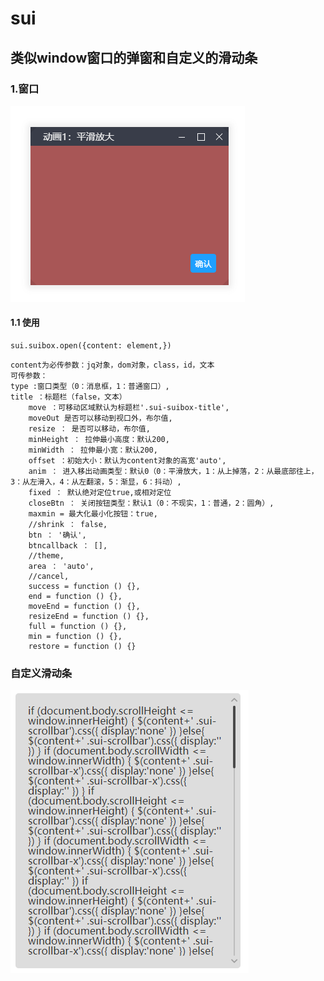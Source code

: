 # sui
## 类似window窗口的弹窗和自定义的滑动条

### 1.窗口
![Image text](./img/window.PNG)
#### 1.1 使用
```import sui from './modules/sui'
sui.suibox.open({content: element,}) 
```
    content为必传参数：jq对象，dom对象，class，id，文本
    可传参数：
    type :窗口类型（0：消息框，1：普通窗口）,
    title ：标题栏（false，文本）
		move ：可移动区域默认为标题栏'.sui-suibox-title',
		moveOut 是否可以移动到视口外，布尔值,
		resize ： 是否可以移动，布尔值,
		minHeight ： 拉伸最小高度：默认200,
		minWidth ： 拉伸最小宽：默认200,
		offset ：初始大小：默认为content对象的高宽'auto',
		anim ： 进入移出动画类型：默认0（0：平滑放大，1：从上掉落，2：从最底部往上，3：从左滑入，4：从左翻滚，5：渐显，6：抖动）,
		fixed ： 默认绝对定位true,或相对定位
		closeBtn ： 关闭按钮类型：默认1（0：不现实，1：普通，2：圆角）,
		maxmin = 最大化最小化按钮：true,
		//shrink ： false,
		btn ： '确认',
		btncallback ： [],
		//theme,
		area ： 'auto',
		//cancel,
		success = function () {},
		end = function () {},
		moveEnd = function () {},
		resizeEnd = function () {},
		full = function () {},
		min = function () {},
		restore = function () {}
### 自定义滑动条
![Image text](./img/scrollbar.PNG)
